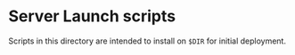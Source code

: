 # Server Launch scripts
Scripts in this directory are intended to install on `$DIR` for initial deployment.
